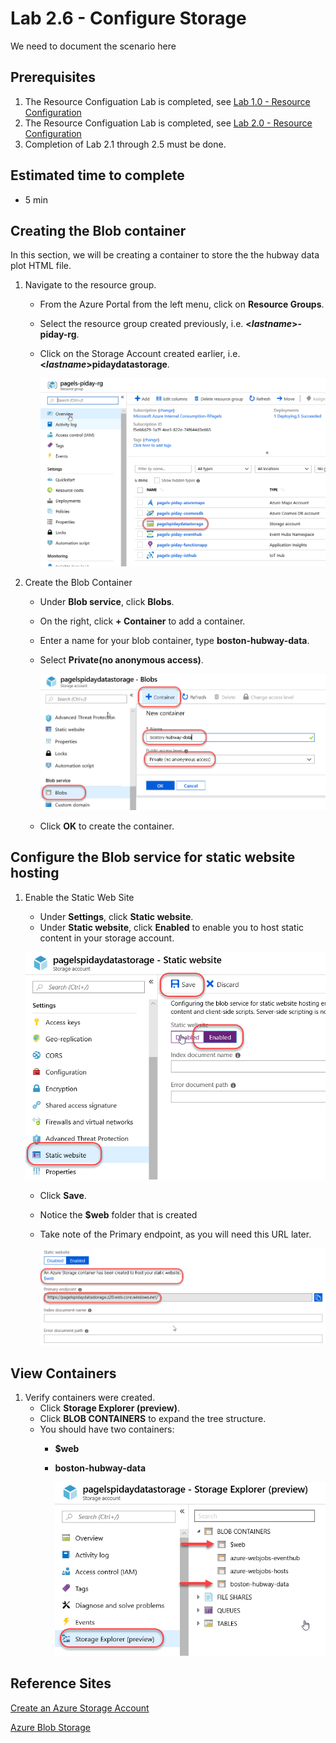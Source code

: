 # Lab 2.6 - Configure Storage
We need to document the scenario here

## Prerequisites
1. The Resource Configuation Lab is completed, see [Lab 1.0 - Resource Configuration](https://github.com/Azure/IoT-Pi-Day/tree/master/Lab%201%20-%20Getting%20started%20with%20the%20Sense%20HAT/Lab%201.0%20-%20Resource%20Configuration)
2. The Resource Configuation Lab is completed, see [Lab 2.0 - Resource Configuration](https://github.com/Azure/IoT-Pi-Day/tree/master/Lab%202%20-%20Working%20with%20Hubway%20Data/Lab%202.0%20-%20Resource%20Configuration)
3. Completion of Lab 2.1 through 2.5 must be done.

## Estimated time to complete
- 5 min

## Creating the Blob container
In this section, we will be creating a container to store the the hubway data plot HTML file.

1. Navigate to the resource group.

    - From the Azure Portal from the left menu, click on **Resource Groups**.
    - Select the resource group created previously, i.e. **<*lastname*>-piday-rg**.
    - Click on the Storage Account created earlier, i.e. **<*lastname*>pidaydatastorage**.

        ![Image](/images/lab-2.6-image1.png) 

2. Create the Blob Container

    - Under **Blob service**, click **Blobs**.
    - On the right, click **+ Container** to add a container.
    - Enter a name for your blob container, type **boston-hubway-data**.
    - Select **Private(no anonymous access)**.

        ![Image](/images/lab-2.6-image2.png)

    - Click **OK** to create the container.

## Configure the Blob service for static website hosting

1. Enable the Static Web Site
    - Under **Settings**, click **Static website**.
    - Under **Static website**, click **Enabled** to enable you to host static content in your storage account.

    ![Image](/images/lab-2.6-image3.png) 
 
     - Click **Save**.

    - Notice the **$web** folder that is created
    - Take note of the Primary endpoint, as you will need this URL later.

        ![Image](/images/lab-2.6-image4.png) 

## View Containers
1.  Verify containers were created.
    - Click **Storage Explorer (preview)**.
    - Click **BLOB CONTAINERS** to expand the tree structure.
    - You should have two containers:
        - **$web**
        - **boston-hubway-data**

            ![Image](/images/lab-2.6-image5.png) 

## Reference Sites

[Create an Azure Storage Account](https://docs.microsoft.com/en-us/azure/storage/common/storage-quickstart-create-account?toc=%2Fazure%2Fstorage%2Fblobs%2Ftoc.json&tabs=azure-portal)

[Azure Blob Storage](https://azure.microsoft.com/en-us/services/storage/blobs/)
